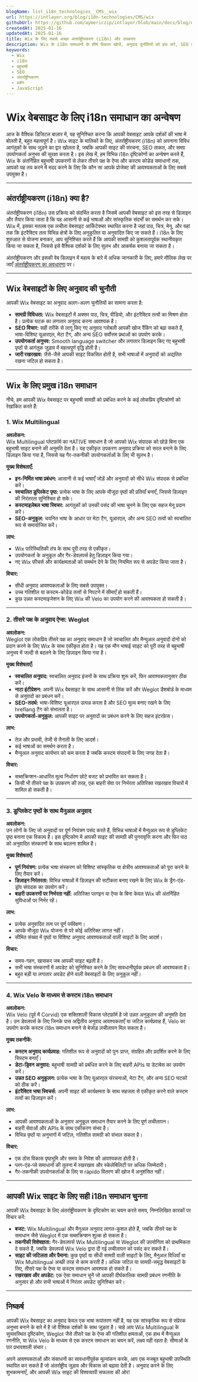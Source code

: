 ```yaml
---
blogName: list_i18n_technologies__CMS__wix
url: https://intlayer.org/blog/i18n-technologies/CMS/wix
githubUrl: https://github.com/aymericzip/intlayer/blob/main/docs/blog/en/list_i18n_technologies/CMS/wix.md
createdAt: 2025-01-16
updatedAt: 2025-01-16
title: Wix के लिए सबसे अच्छा अंतर्राष्ट्रीयकरण (i18n) और उपकरण
description: Wix के i18n समाधानों के शीर्ष विकल्प खोजें, अनुवाद चुनौतियों को हल करें, SEO बढ़ाएं और एक वैश्विक वेब अनुभव प्रदान करें.
keywords:
  - Wix
  - i18n
  - बहुभाषी
  - SEO
  - अंतर्राष्ट्रीयकरण
  - ब्लॉग
  - JavaScript
---
```


# Wix वेबसाइट के लिए i18n समाधान का अन्वेषण

आज के वैश्विक डिजिटल बाज़ार में, यह सुनिश्चित करना कि आपकी वेबसाइट आपके दर्शकों की भाषा में बोलती है, बहुत महत्वपूर्ण है। Wix साइट के मालिकों के लिए, अंतर्राष्ट्रीयकरण (i18n) को अपनाना विविध आगंतुकों के साथ जुड़ने का द्वार खोलता है, जबकि आपकी साइट की संरचना, SEO ताकत, और समग्र उपयोगकर्ता अनुभव की सुरक्षा करता है। इस लेख में, हम विभिन्न i18n दृष्टिकोणों का अन्वेषण करते हैं, Wix के अंतर्निहित बहुभाषी उपकरणों से लेकर तीसरे पक्ष के ऐप्स और कस्टम कोडेड समाधानों तक, आपको यह तय करने में मदद करने के लिए कि कौन सा आपके प्रोजेक्ट की आवश्यकताओं के लिए सबसे उपयुक्त है।

---

## अंतर्राष्ट्रीयकरण (i18n) क्या है?

अंतर्राष्ट्रीयकरण (i18n) उस प्रक्रिया को संदर्भित करता है जिसमें आपकी वेबसाइट को इस तरह से डिज़ाइन और तैयार किया जाता है कि यह आसानी से कई भाषाओं और सांस्कृतिक संदर्भों का समर्थन कर सके। Wix में, इसका मतलब एक लचीला वेबसाइट आर्किटेक्चर स्थापित करना है जहां पाठ, चित्र, मेनू, और यहां तक कि इंटरैक्टिव तत्व विभिन्न क्षेत्रों के लिए अनुकूलित या अनुवादित किए जा सकते हैं। i18n के लिए शुरुआत से योजना बनाकर, आप सुनिश्चित करते हैं कि आपकी सामग्री को कुशलतापूर्वक स्थानीयकृत किया जा सकता है, जिससे इसे वैश्विक दर्शकों के लिए सुलभ और आकर्षक बनाया जा सकता है।

अंतर्राष्ट्रीयकरण और इसकी वेब डिज़ाइन में महत्व के बारे में अधिक जानकारी के लिए, हमारे मौलिक लेख पर जाएँ [अंतर्राष्ट्रीयकरण का अवधारणा](https://github.com/aymericzip/intlayer/blob/main/docs/docs/hi/अंतर्राष्ट्रीयकरण.md) पर।

---

## Wix वेबसाइटों के लिए अनुवाद की चुनौती

आपकी Wix वेबसाइट का अनुवाद अलग-अलग चुनौतियों का सामना करता है:

- **सामग्री विविधता:** Wix वेबसाइटों में अक्सर पाठ, चित्र, वीडियो, और इंटरैक्टिव तत्वों का मिश्रण होता है। प्रत्येक घटक का लगातार अनुवाद करना आवश्यक है।
- **SEO विचार:** सही तरीके से लागू किए गए अनुवाद ग्लोबली आपकी खोज रैंकिंग को बढ़ा सकते हैं, भाषा-विशिष्ट यूआरएल, मेटा टैग, और अन्य SEO सर्वोत्तम प्रथाओं का उपयोग करके।
- **उपयोगकर्ता अनुभव:** Smooth language switcher और लगातार डिज़ाइन किए गए बहुभाषी पृष्ठों से आगंतुक जुड़ाव में महत्वपूर्ण वृद्धि होती है।
- **जारी रखरखाव:** जैसे-जैसे आपकी साइट विकसित होती है, सभी भाषाओं में अनुवादों को अद्यतित रखना जटिल हो सकता है।

---

## Wix के लिए प्रमुख i18n समाधान

नीचे, हम आपकी Wix वेबसाइट पर बहुभाषी सामग्री को प्रबंधित करने के कई लोकप्रिय दृष्टिकोणों को रेखांकित करते हैं:

### 1. Wix Multilingual

**अवलोकन:**  
Wix Multilingual प्लेटफ़ॉर्म का नATIVE समाधान है जो आपको Wix संपादक को छोड़े बिना एक बहुभाषी साइट बनाने की अनुमति देता है। यह एकीकृत उपकरण अनुवाद प्रक्रिया को सरल बनाने के लिए डिज़ाइन किया गया है, जिससे यह गैर-तकनीकी उपयोगकर्ताओं के लिए भी सुलभ है।

**मुख्य विशेषताएँ:**

- **इन-निर्मित भाषा प्रबंधन:** आसानी से कई भाषाएँ जोड़ें और अनुवादों को सीधे Wix संपादक से प्रबंधित करें।
- **स्वचालित डुप्लिकेट पृष्ठ:** प्रत्येक भाषा के लिए आपके मौजूदा पृष्ठों की प्रतियाँ बनाएँ, जिससे डिज़ाइन की निरंतरता सुनिश्चित हो सके।
- **कस्टमाइज़ेबल भाषा स्विचर:** आगंतुकों को उनकी पसंद की भाषा चुनने के लिए एक सहज मेनू प्रदान करें।
- **SEO-अनुकूल:** चयनित भाषा के आधार पर मेटा टैग, यूआरएल, और अन्य SEO तत्वों को स्वचालित रूप से समायोजित करें।

**लाभ:**

- Wix पारिस्थितिकी तंत्र के साथ पूरी तरह से एकीकृत।
- उपयोगकर्ता के अनुकूल और गैर-डेवलपर्स हेतु डिज़ाइन किया गया।
- नए Wix फीचर्स और कार्यक्षमताओं को समर्थन देने के लिए नियमित रूप से अपडेट किया जाता है।

**विचार:**

- सीधी अनुवाद आवश्यकताओं के लिए सबसे उपयुक्त।
- उच्च गतिशील या कस्टम-कोडेड तत्वों से निपटने में सीमाएँ हो सकती हैं।
- कुछ उन्नत कस्टमाइजेशन के लिए Wix की Velo का उपयोग करने की आवश्यकता हो सकती है।

---

### 2. तीसरे पक्ष के अनुवाद ऐप्स: Weglot

**अवलोकन:**  
Weglot एक लोकप्रिय तीसरे पक्ष का अनुवाद समाधान है जो स्वचालित और मैन्युअल अनुवादों दोनों को प्रदान करने के लिए Wix के साथ एकीकृत होता है। यह एक मौन भाषाई साइट को पूरी तरह से बहुभाषी अनुभव में जल्दी से बदलने के लिए डिज़ाइन किया गया है।

**मुख्य विशेषताएँ:**

- **स्वचालित अनुवाद:** स्वचालित अनुवाद इंजनों के साथ प्रक्रिया शुरू करें, फिर आवश्यकतानुसार ठीक करें।
- **नाटा इंटीग्रेशन:** अपनी Wix वेबसाइट के साथ आसानी से लिंक करें और Weglot डैशबोर्ड के माध्यम से अनुवादों का प्रबंधन करें।
- **SEO-तदर्थ:** भाषा-विशिष्ट यूआरएल उत्पन्न करता है और SEO मूल्य बनाए रखने के लिए hreflang टैग को संभालता है।
- **उपयोगकर्ता-अनुकूल:** आपकी साइट पर अनुवादों का प्रबंधन करने के लिए सहज इंटरफ़ेस।

**लाभ:**

- तेज़ और प्रभावी, तेजी से तैनाती के लिए आदर्श।
- कई भाषाओं का समर्थन करता है।
- मैन्युअल अनुवाद कार्यभार को कम करता है जबकि कस्टम संपादनों के लिए जगह देता है।

**विचार:**

- सब्सक्रिप्शन-आधारित मूल्य निर्धारण छोटे बजट को प्रभावित कर सकता है।
- किसी भी तीसरे पक्ष के उपकरण की तरह, एक बाहरी सेवा पर निर्भरता अतिरिक्त रखरखाव विचारों में शामिल हो सकती है।

---

### 3. डुप्लिकेट पृष्ठों के साथ मैनुअल अनुवाद

**अवलोकन:**  
उन लोगों के लिए जो अनुवादों पर पूर्ण नियंत्रण पसंद करते हैं, विभिन्न भाषाओं में मैन्युअल रूप से डुप्लिकेट पृष्ठ बनाना एक विकल्प है। इस दृष्टिकोण में आपकी साइट की सामग्री की पुनरावृत्ति करना और फिर पाठ को अनुवादित संस्करणों के साथ बदलना शामिल है।

**मुख्य विशेषताएँ:**

- **पूर्ण नियंत्रण:** प्रत्येक भाषा संस्करण को विशिष्ट सांस्कृतिक या क्षेत्रीय आवश्यकताओं को पूरा करने के लिए तैयार करें।
- **डिज़ाइन निरंतरता:** विभिन्न भाषाओं में डिज़ाइन की सटीकता बनाए रखने के लिए Wix के ड्रैग-एंड-ड्रॉप संपादक का उपयोग करें।
- **बाहरी उपकरणों पर निर्भरता नहीं:** अतिरिक्त प्लगइन या ऐप्स के बिना केवल Wix की अंतर्निहित सुविधाओं पर निर्भर रहें।

**लाभ:**

- प्रत्येक अनुवादित तत्व पर पूर्ण पर्यवेक्षण।
- आपके मौजूदा Wix योजना से परे कोई अतिरिक्त लागत नहीं।
- सीमित संख्या में पृष्ठों या विशिष्ट अनुवाद आवश्यकताओं वाली साइटों के लिए आदर्श।

**विचार:**

- समय-गहन, खासकर जब आपकी साइट बढ़ती है।
- सभी भाषा संस्करणों में अपडेट को सुनिश्चित करने के लिए सावधानीपूर्वक प्रबंधन की आवश्यकता है।
- बहुत बड़ी या लगातार अपडेट होने वाली वेबसाइटों के लिए अनुकूल नहीं।

---

### 4. Wix Velo के माध्यम से कस्टम i18n समाधान

**अवलोकन:**  
Wix Velo (पूर्व में Corvid) एक शक्तिशाली विकास प्लेटफ़ॉर्म है जो उन्नत अनुकूलन की अनुमति देता है। उन डेवलपर्स के लिए जिनके पास अद्वितीय अनुवाद आवश्यकताएँ या जटिल कार्यप्रवाह हैं, Velo का उपयोग करके कस्टम i18n समाधान बनाने से बेजोड़ लचीलापन मिल सकता है।

**मुख्य तकनीकें:**

- **कस्टम अनुवाद कार्यप्रवाह:** गतिशील रूप से अनुवादों को पुनः प्राप्त, संग्रहित और प्रदर्शित करने के लिए सिस्टम बनाएँ।
- **डेटा-ड्रिवन अनुवाद:** बहुभाषी सामग्री को प्रबंधित करने के लिए बाहरी APIs या डेटाबेस का उपयोग करें।
- **उन्नत SEO अनुकूलन:** प्रत्येक भाषा के लिए यूआरएल संरचनाओं, मेटा टैग, और अन्य SEO घटकों को ठीक करें।
- **इंटरैक्टिव भाषा स्विचर्स:** अपनी साइट की कार्यक्षमता के साथ सहजता से एकीकृत करने वाले कस्टम तत्वों का डिज़ाइन करें।

**लाभ:**

- आपकी आवश्यकताओं के अनुसार अनुकूल समाधान तैयार करने के लिए पूर्ण लचीलापन।
- बाहरी सेवाओं और APIs के साथ एकीकरण संभव है।
- विभिन्न पृष्ठों या अनुभागों में जटिल, गतिशील सामग्री को संभाल सकता है।

**विचार:**

- एक ठोस विकास पृष्ठभूमि और समय के निवेश की आवश्यकता होती है।
- प्लग-एंड-प्ले समाधानों की तुलना में रखरखाव और स्केलेबिलिटी पर अधिक जिम्मेदारी।
- गैर-तकनीकी उपयोगकर्ताओं के लिए स rápido वितरण की खोज में अनुशंसित नहीं।

---

## आपकी Wix साइट के लिए सही i18n समाधान चुनना

आपकी Wix वेबसाइट के लिए अंतर्राष्ट्रीयकरण के दृष्टिकोण का चयन करते समय, निम्नलिखित कारकों पर विचार करें:

- **बजट:** Wix Multilingual और मैनुअल अनुवाद लागत-कुशल होते हैं, जबकि तीसरे पक्ष के समाधान जैसे Weglot में एक सब्सक्रिप्शन शुल्क हो सकता है।
- **तकनीकी विशेषज्ञता:** गैर-डेवलपर्स Wix Multilingual या Weglot की उपयोगिता को प्राथमिकता दे सकते हैं, जबकि डेवलपर्स Wix Velo द्वारा दी गई लचीलापन को पसंद कर सकते हैं।
- **साइट की जटिलता और पैमाना:** कुछ पृष्ठों या सीधी सामग्री वाली साइटों के लिए, मैनुअल विधियाँ या Wix Multilingual अच्छी तरह से काम करती हैं। अधिक जटिल या सामग्री-समृद्ध वेबसाइटों के लिए, तीसरे पक्ष के ऐप्स या कस्टम समाधान आवश्यक हो सकते हैं।
- **रखरखाव और अपडेट:** एक ऐसा समाधान चुनें जो आपकी दीर्घकालिक सामग्री प्रबंधन रणनीति के अनुसार हो और सभी भाषाओं में निरंतर अपडेट सुनिश्चित करे।

---

## निष्कर्ष

आपकी Wix वेबसाइट का अनुवाद केवल एक भाषा रूपांतरण नहीं है, यह एक सांस्कृतिक रूप से संप्रेरक अनुभव बनाने के बारे में है जो वैश्विक दर्शकों के साथ जुड़ता है। चाहे आप Wix Multilingual के सुव्यवस्थित दृष्टिकोण, Weglot जैसे तीसरे पक्ष के ऐप्स की गतिशील क्षमताओं, एक हाथ में मैन्युअल रणनीति, या Wix Velo के माध्यम से एक कस्टम समाधान का चयन करें, लक्ष्य वही रहता है: सीमाओं के पार प्रभावशाली संचार।

अपने आवश्यकताओं और संसाधनों का सावधानीपूर्वक मूल्यांकन करके, आप एक मजबूत बहुभाषी उपस्थिति स्थापित कर सकते हैं जो अंतर्राष्ट्रीय जुड़ाव और विकास को बढ़ावा देती है। अनुवाद करने के लिए शुभकामनाएँ, और आपकी Wix साइट की विश्वव्यापी सफलता की ओर!
